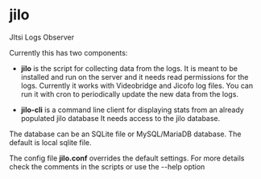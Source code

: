# jilo

JItsi Logs Observer

Currently this has two components:

- **jilo** is the script for collecting data from the logs.
It is meant to be installed and run on the server and it needs read permissions for the logs.
Currently it works with Videobridge and Jicofo log files.
You can run it with cron to periodically update the new data from the logs.

- **jilo-cli** is a command line client for displaying stats from an already populated jilo database
It needs access to the jilo database.

The database can be an SQLite file or MySQL/MariaDB database. The default is local sqlite file.

The config file **jilo.conf** overrides the default settings.
For more details check the comments in the scripts or use the --help option

